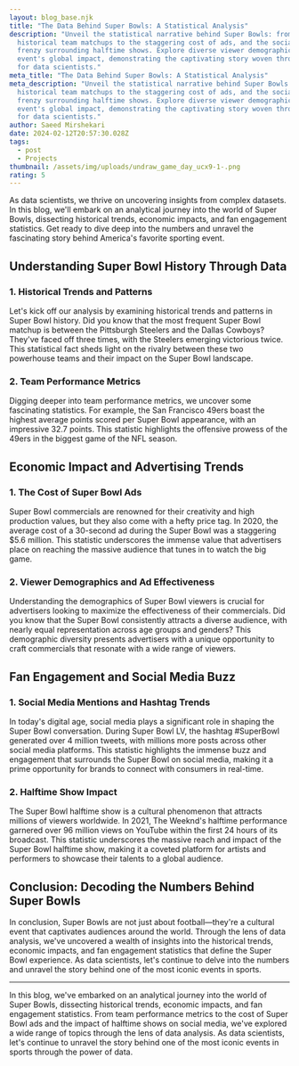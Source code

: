 ```yaml
---
layout: blog_base.njk
title: "The Data Behind Super Bowls: A Statistical Analysis"
description: "Unveil the statistical narrative behind Super Bowls: from
  historical team matchups to the staggering cost of ads, and the social media
  frenzy surrounding halftime shows. Explore diverse viewer demographics and the
  event's global impact, demonstrating the captivating story woven through data
  for data scientists."
meta_title: "The Data Behind Super Bowls: A Statistical Analysis"
meta_description: "Unveil the statistical narrative behind Super Bowls: from
  historical team matchups to the staggering cost of ads, and the social media
  frenzy surrounding halftime shows. Explore diverse viewer demographics and the
  event's global impact, demonstrating the captivating story woven through data
  for data scientists."
author: Saeed Mirshekari
date: 2024-02-12T20:57:30.028Z
tags:
  - post
  - Projects
thumbnail: /assets/img/uploads/undraw_game_day_ucx9-1-.png
rating: 5
---
```


As data scientists, we thrive on uncovering insights from complex datasets. In this blog, we'll embark on an analytical journey into the world of Super Bowls, dissecting historical trends, economic impacts, and fan engagement statistics. Get ready to dive deep into the numbers and unravel the fascinating story behind America's favorite sporting event.

## Understanding Super Bowl History Through Data

### 1. Historical Trends and Patterns

Let's kick off our analysis by examining historical trends and patterns in Super Bowl history. Did you know that the most frequent Super Bowl matchup is between the Pittsburgh Steelers and the Dallas Cowboys? They've faced off three times, with the Steelers emerging victorious twice. This statistical fact sheds light on the rivalry between these two powerhouse teams and their impact on the Super Bowl landscape.

### 2. Team Performance Metrics

Digging deeper into team performance metrics, we uncover some fascinating statistics. For example, the San Francisco 49ers boast the highest average points scored per Super Bowl appearance, with an impressive 32.7 points. This statistic highlights the offensive prowess of the 49ers in the biggest game of the NFL season.

## Economic Impact and Advertising Trends

### 1. The Cost of Super Bowl Ads

Super Bowl commercials are renowned for their creativity and high production values, but they also come with a hefty price tag. In 2020, the average cost of a 30-second ad during the Super Bowl was a staggering $5.6 million. This statistic underscores the immense value that advertisers place on reaching the massive audience that tunes in to watch the big game.

### 2. Viewer Demographics and Ad Effectiveness

Understanding the demographics of Super Bowl viewers is crucial for advertisers looking to maximize the effectiveness of their commercials. Did you know that the Super Bowl consistently attracts a diverse audience, with nearly equal representation across age groups and genders? This demographic diversity presents advertisers with a unique opportunity to craft commercials that resonate with a wide range of viewers.

## Fan Engagement and Social Media Buzz

### 1. Social Media Mentions and Hashtag Trends

In today's digital age, social media plays a significant role in shaping the Super Bowl conversation. During Super Bowl LV, the hashtag #SuperBowl generated over 4 million tweets, with millions more posts across other social media platforms. This statistic highlights the immense buzz and engagement that surrounds the Super Bowl on social media, making it a prime opportunity for brands to connect with consumers in real-time.

### 2. Halftime Show Impact

The Super Bowl halftime show is a cultural phenomenon that attracts millions of viewers worldwide. In 2021, The Weeknd's halftime performance garnered over 96 million views on YouTube within the first 24 hours of its broadcast. This statistic underscores the massive reach and impact of the Super Bowl halftime show, making it a coveted platform for artists and performers to showcase their talents to a global audience.

## Conclusion: Decoding the Numbers Behind Super Bowls

In conclusion, Super Bowls are not just about football—they're a cultural event that captivates audiences around the world. Through the lens of data analysis, we've uncovered a wealth of insights into the historical trends, economic impacts, and fan engagement statistics that define the Super Bowl experience. As data scientists, let's continue to delve into the numbers and unravel the story behind one of the most iconic events in sports.

---
In this blog, we've embarked on an analytical journey into the world of Super Bowls, dissecting historical trends, economic impacts, and fan engagement statistics. From team performance metrics to the cost of Super Bowl ads and the impact of halftime shows on social media, we've explored a wide range of topics through the lens of data analysis. As data scientists, let's continue to unravel the story behind one of the most iconic events in sports through the power of data.